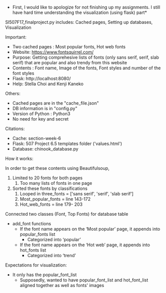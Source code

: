 * First, I would like to apologize for not finishing up my assignments. I still have hard time understanding the visualization (using flask) part*

SI507F17_finalproject.py includes: Cached pages, Setting up databases, Visualization

Important:

- Two cached pages : Most popular fonts, Hot web fonts
- Website: https://www.fontsquirrel.com/
- Purpose: Getting comprehesive lists of fonts (only sans serif, serif, slab serif) that are popular and also trendy from this website 
- Contents : Font name, Image of the fonts, Font styles and number of the font styles
- Flask: http://localhost:8080/
- Help: Stella Choi and Kenji Kaneko 

Others:

- Cached pages are in the "cache_file.json"
- DB information is in "config.py"
- Version of Python : Python3
- No need for key and secret

Citations:

- Cache: section-week-6 
- Flask: 507 Project 6.5 templates folder ('values.html')
- Database: chinook_database.py

How it works:

In order to get these contents using Beautifulsoup,
1. Limited to 20 fonts for both pages
    1. Too many lists of fonts in one page
2. Sorted these fonts by classifications
    1. Looped in three_fonts = ['sans serif', 'serif', 'slab serif’]
    2. Most_popular_fonts = line 143-172
    3. Hot_web_fonts = line 179- 203

Connected two classes (Font, Top Fonts) for database table
- add_font functions 
    - If the font name appears on the ‘Most popular’ page, it appends into popular_fonts list 
        - Categorized into ‘popular’
    - If the font name appears on the ‘Hot web’ page, it appends into hot_fonts list
        - Categorized into ‘trend’  


Expectations for visualization:
- It only has the popular_font_list
	- Supposedly, wanted to have popular_font_list and hot_font_list aligned together as well as fonts' images
